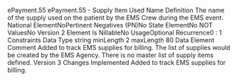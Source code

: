 

ePayment.55
ePayment.55 - Supply Item Used Name
Definition
The name of the supply used on the patient by the EMS Crew during the EMS event.
National ElementNoPertinent Negatives (PN)No
State ElementNo
NOT ValuesNo
Version 2 Element
Is NillableNo
UsageOptional
Recurrence0 : 1
Constraints
Data Type
string
minLength
2
maxLength
80
Data Element Comment
Added to track EMS supplies for billing. The list of supplies would be created by the EMS Agency. There is no master list of
supply items defined.
Version 3 Changes Implemented
Added to track EMS supplies for billing.